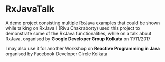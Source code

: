# RxJavaTalk
A demo project consisting multiple RxJava examples that could be shown while talking on RxJava
I (Rivu Chakraborty) used this project to demonstrate some of the RxJava functionalities, while on a talk about RxJava, organised by **Google Developer Group Kolkata** on 11/11/2017

I may also use it for another Workshop on **Reactive Programming in Java** organised by Facebook Developer Circle Kolkata
